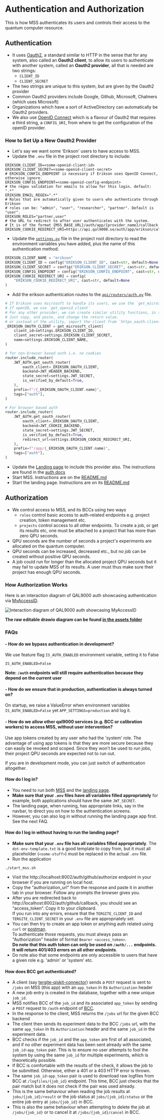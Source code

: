 # Authentication and Authorization

This is how MSS authenticates its users and controls their access to the quantum computer resource.

## Authentication

- It uses [Oauth2](https://oauth.net/2/), a standard similar to HTTP in the sense that for any system, 
 also called an **Oauth2 client**, to allow its users to authenticate with another system, 
 called an **Oauth2 provider**, all that is needed are two strings:
  - `CLIENT_ID`
  - `CLIENT_SECRET`
- The two strings are unique to this system, but are given by the Oauth2 provider
- Common Oauth2 providers include Google, Github, Microsoft, Chalmers (which uses Microsoft)
- Organizations which have a sort of ActiveDirectory can automatically be Oauth2 providers.
- We also use [OpenID Connect]() which is a flavour of Oauth2 that requires a third string, a `CONFIG_URI`,
 from where to get the configuration of the openID provider.

### How to Set Up a New Oauth2 Provider

- Let's say we want some 'Erikson' users to have access to MSS.
- Update the `.env` file in the project root directory to include:

```shell
ERIKSON_CLIENT_ID=<some-openid-client-id>
ERIKSON_CLIENT_SECRET=<some-openid-client-secret>
# ERIKSON_CONFIG_ENDPOINT is necessary if Erikson uses OpenID Connect, otherwise ignore.
ERIKSON_CONFIG_ENDPOINT=<some-openid-config-endpoint>
# the regex validation for emails to allow for this login. default: ".*"
ERIKSON_EMAIL_REGEX=".*"
# Roles that are automatically given to users who authenticate through Erikson
# roles can be: "admin", "user", "researcher", "partner". Default is "user".
ERIKSON_ROLES="partner,user"
# the URL to redirect to after user authenticates with the system.
# It is of the format {MSS_BASE_URL}/auth/app/{provider_name}/callback
ERIKSON_COOKIE_REDIRECT_URI=https://api.qal9000.se/auth/app/erikson/callback
```

- Update the [`settings.py`](../settings.py) file in the project root directory to read the environment variables you have added, 
 plus the name of this authentication method.

```python
ERIKSON_CLIENT_NAME = "erikson"
ERIKSON_CLIENT_ID = config("ERIKSON_CLIENT_ID", cast=str, default=None)
ERIKSON_CLIENT_SECRET = config("ERIKSON_CLIENT_SECRET", cast=str, default=None)
ERIKSON_CONFIG_ENDPOINT = config("ERIKSON_CONFIG_ENDPOINT", cast=str, default=None)
ERIKSON_COOKIE_REDIRECT_URI = config(
    "ERIKSON_COOKIE_REDIRECT_URI", cast=str, default=None
)
```

- Add the erikson authentication routes to the [`api/routers/auth.py`](../api/rest/routers/auth.py) file.

```python
# If Erikson uses microsoft to handle its users, we use the `get_microsoft_client` utility
# If openID, we use `get_openid_client`
# For any other provider, we can create similar utility functions, in services/auth/users/__init__.py
# Just copy, and paste, and change the return value.
# or instead of the utility, import the client from `httpx_oauth.clients`
_ERIKSON_OAUTH_CLIENT = get_microsoft_client(
    client_id=settings.ERIKSON_CLIENT_ID,
    client_secret=settings.ERIKSON_CLIENT_SECRET,
    name=settings.ERIKSON_CLIENT_NAME,
)

# for non-browser based auth i.e. no cookies
router.include_router(
    JWT_AUTH.get_oauth_router(
        oauth_client=_ERIKSON_OAUTH_CLIENT,
        backend=JWT_HEADER_BACKEND,
        state_secret=settings.JWT_SECRET,
        is_verified_by_default=True,
    ),
    prefix=f"/{_ERIKSON_OAUTH_CLIENT.name}",
    tags=["auth"],
)

# For browser based auth
router.include_router(
    JWT_AUTH.get_oauth_router(
        oauth_client=_ERIKSON_OAUTH_CLIENT,
        backend=JWT_COOKIE_BACKEND,
        state_secret=settings.JWT_SECRET,
        is_verified_by_default=True,
        redirect_url=settings.ERIKSON_COOKIE_REDIRECT_URI,
    ),
    prefix=f"/app/{_ERIKSON_OAUTH_CLIENT.name}",
    tags=["auth"],
)
```

- Update the [Landing page](https://github.com/tergite/tergite-landing-page) to include this provider also. 
 The instructions are found in the [auth docs](https://github.com/tergite/tergite-landing-page/src/main/docs/auth.md)
- Start MSS. 
  Instructions are on the [README.md](../README.md)
- Start the landing page.
  Instructions are on its [README.md](https://github.com/tergite/tergite-landing-page/src/main/README.md)

## Authorization

- We control access to MSS, and its BCCs using two ways
  - `roles` control basic access to auth-related endpoints e.g. project creation, token management etc.
  - `projects` control access to all other endpoints. To create a job, or get its results etc, 
     one must be attached to a project that has more than zero QPU seconds.
- QPU seconds are the number of seconds a project's experiments are allocated on the quantum computer.
- QPU seconds can be increased, decreased etc., but no job can be created without positive QPU seconds.
- A job could run for longer than the allocated project QPU seconds but 
  it may fail to update MSS of its results. A user must thus make sure their project has enough QPU seconds.

### How Authorization Works

Here is an interaction diagram of QAL9000 auth showcasing authentication via [MyAccessID](https://ds.myaccessid.org/).


![Interaction diagram of QAL9000 auth showcasing MyAccessID](./assets/qal9000-auth.png)

**The raw editable drawio diagram can be found [in the assets folder](./assets/qal9000-auth.drawio)**

### FAQs

#### - How do we bypass authentication in development?

We use feature flag `IS_AUTH_ENABLED` environment variable, setting it to False

```shell
IS_AUTH_ENABLED=False
```

**Note: `/auth` endpoints will still require authentication because they depend on the current user**

#### - How do we ensure that in production, authentication is always turned on?

On startup, we raise a ValueError when environment variables `IS_AUTH_ENABLED=False` yet `APP_SETTINGS=production` and log it.

#### - How do we allow other qal9000 services (e.g. BCC or calibration workers) to access MSS, without user intervention?

Use app tokens created by any user who had the 'system' role. 
The advantage of using app tokens is that they are more secure because they can easily be revoked and scoped.
Since they won't be used to run jobs, their project QPU seconds are expected not to run out.

If you are in development mode, you can just switch of authentication altogether.

#### How do I log in?

- You need to run both [MSS](https://github.com/tergite/tergite-mss/) and the [landing page](https://github.com/tergite/tergite-landing-page/).
- **Make sure that your `.env` files have all variables filled appropriately** for example, both applications should have the same `JWT_SECRET`.
- The landing page, when running, has appropriate links, say in the navbar, to direct you on how to the authentication screens.
- However, you can also log in without running the landing page app first. See the next FAQ.

#### How do I log in without having to run the landing page?

- **Make sure that your `.env` file has all variables filled appropriately**. 
  The `dot-env-template.txt` is a good template to copy from, but it must all placeholder (`<some-stuff>`) must be replaced in the actual `.env` file.
- Run the application

```shell
./start_mss.sh
```

- Visit the http://localhost:8002/auth/github/authorize endpoint in your browser if you are running on local host.
- Copy the “authorization_url” from the response and paste it in another tab in your browser. Follow any prompts the browser gives you.
- After you are redirected back to http://localhost:8002/auth/github/callback, you should see an “access_token”. Copy it to your clipboard.  
  If you run into any errors, ensure that the `TERGITE_CLIENT_ID` and `TERGITE_CLIENT_SECRET` in your `.env` file are appropriately set.
- You can then try to create an app token or anything auth related using `curl` or [postman](https://www.postman.com/).  
  To authenticate those requests, you must always pass an "Authorization" header of format `Bearer <access_token>`.  
  **Do note that this auth token can only be used on `/auth/...` endpoints. It will return 401/403 errors on all other endpoints**.
- Do note also that some endpoints are only accessible to users that have a given role e.g. 'admin' or 'system' etc.

#### How does BCC get authenticated?

- A client (say [tergite-qiskit-connector](https://github.com/tergite/tergite-qiskit-connector)) sends a `POST` 
  request is sent to `/jobs` on MSS (this app) with an `app_token` in its `Authorization` header
- A new job entry is created in the database, together with a new unique `job_id`.
- MSS notifies BCC of the `job_id` and its associated `app_token` by sending a `POST` request to `/auth` endpoint 
  of [BCC](https://github.com/tergite/tergite-bcc).
- In the response to the client, MSS returns the `/jobs` url for the given BCC backend
- The client then sends its experiment data to the BCC `/jobs` url, with the same `app_token` in 
  its `Authorization` header and the same `job_id` in the experiment data.
- BCC checks if the `job_id` and the `app_token` are first of all associated, and if no other experiment data has
  been sent already with the same `job_id`-`app_token` pair. This is to ensure no user attempts to fool the system
  by using the same `job_id` for multiple experiments, which is theoretically possible.
- If BCC is comfortable with the results of the check, it allows the job to be submitted. Otherwise, either a 401
  or a 403 HTTP error is thrown.
- The same `job_id`-`app_token` pair is used to download raw logfiles from BCC at `/logfiles/{job_id}` endpoint.
  This time, BCC just checks that the pair match but it does not check if the pair was used already.
- This is the same behaviour when reading the job results at `jobs/{job_id}/result` 
  or the job status at `jobs/{job_id}/status` or the entire job entry at `jobs/{job_id}` in BCC. 
- This is also the same behaviour when attempting to delete the job at `/jobs/{job_id}` or to cancel it at 
  `/jobs/{job_id}/cancel` in BCC.
